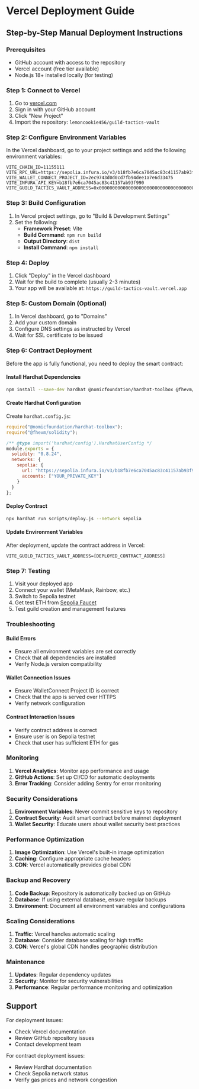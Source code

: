 # Vercel Deployment Guide

## Step-by-Step Manual Deployment Instructions

### Prerequisites
- GitHub account with access to the repository
- Vercel account (free tier available)
- Node.js 18+ installed locally (for testing)

### Step 1: Connect to Vercel

1. Go to [vercel.com](https://vercel.com)
2. Sign in with your GitHub account
3. Click "New Project"
4. Import the repository: `lemoncookie456/guild-tactics-vault`

### Step 2: Configure Environment Variables

In the Vercel dashboard, go to your project settings and add the following environment variables:

```
VITE_CHAIN_ID=11155111
VITE_RPC_URL=https://sepolia.infura.io/v3/b18fb7e6ca7045ac83c41157ab93f990
VITE_WALLET_CONNECT_PROJECT_ID=2ec9743d0d0cd7fb94dee1a7e6d33475
VITE_INFURA_API_KEY=b18fb7e6ca7045ac83c41157ab93f990
VITE_GUILD_TACTICS_VAULT_ADDRESS=0x0000000000000000000000000000000000000000
```

### Step 3: Build Configuration

1. In Vercel project settings, go to "Build & Development Settings"
2. Set the following:
   - **Framework Preset**: Vite
   - **Build Command**: `npm run build`
   - **Output Directory**: `dist`
   - **Install Command**: `npm install`

### Step 4: Deploy

1. Click "Deploy" in the Vercel dashboard
2. Wait for the build to complete (usually 2-3 minutes)
3. Your app will be available at: `https://guild-tactics-vault.vercel.app`

### Step 5: Custom Domain (Optional)

1. In Vercel dashboard, go to "Domains"
2. Add your custom domain
3. Configure DNS settings as instructed by Vercel
4. Wait for SSL certificate to be issued

### Step 6: Contract Deployment

Before the app is fully functional, you need to deploy the smart contract:

#### Install Hardhat Dependencies
```bash
npm install --save-dev hardhat @nomicfoundation/hardhat-toolbox @fhevm/solidity
```

#### Create Hardhat Configuration
Create `hardhat.config.js`:
```javascript
require("@nomicfoundation/hardhat-toolbox");
require("@fhevm/solidity");

/** @type import('hardhat/config').HardhatUserConfig */
module.exports = {
  solidity: "0.8.24",
  networks: {
    sepolia: {
      url: "https://sepolia.infura.io/v3/b18fb7e6ca7045ac83c41157ab93f990",
      accounts: ["YOUR_PRIVATE_KEY"]
    }
  }
};
```

#### Deploy Contract
```bash
npx hardhat run scripts/deploy.js --network sepolia
```

#### Update Environment Variables
After deployment, update the contract address in Vercel:
```
VITE_GUILD_TACTICS_VAULT_ADDRESS=[DEPLOYED_CONTRACT_ADDRESS]
```

### Step 7: Testing

1. Visit your deployed app
2. Connect your wallet (MetaMask, Rainbow, etc.)
3. Switch to Sepolia testnet
4. Get test ETH from [Sepolia Faucet](https://sepoliafaucet.com/)
5. Test guild creation and management features

### Troubleshooting

#### Build Errors
- Ensure all environment variables are set correctly
- Check that all dependencies are installed
- Verify Node.js version compatibility

#### Wallet Connection Issues
- Ensure WalletConnect Project ID is correct
- Check that the app is served over HTTPS
- Verify network configuration

#### Contract Interaction Issues
- Verify contract address is correct
- Ensure user is on Sepolia testnet
- Check that user has sufficient ETH for gas

### Monitoring

1. **Vercel Analytics**: Monitor app performance and usage
2. **GitHub Actions**: Set up CI/CD for automatic deployments
3. **Error Tracking**: Consider adding Sentry for error monitoring

### Security Considerations

1. **Environment Variables**: Never commit sensitive keys to repository
2. **Contract Security**: Audit smart contract before mainnet deployment
3. **Wallet Security**: Educate users about wallet security best practices

### Performance Optimization

1. **Image Optimization**: Use Vercel's built-in image optimization
2. **Caching**: Configure appropriate cache headers
3. **CDN**: Vercel automatically provides global CDN

### Backup and Recovery

1. **Code Backup**: Repository is automatically backed up on GitHub
2. **Database**: If using external database, ensure regular backups
3. **Environment**: Document all environment variables and configurations

### Scaling Considerations

1. **Traffic**: Vercel handles automatic scaling
2. **Database**: Consider database scaling for high traffic
3. **CDN**: Vercel's global CDN handles geographic distribution

### Maintenance

1. **Updates**: Regular dependency updates
2. **Security**: Monitor for security vulnerabilities
3. **Performance**: Regular performance monitoring and optimization

## Support

For deployment issues:
- Check Vercel documentation
- Review GitHub repository issues
- Contact development team

For contract deployment issues:
- Review Hardhat documentation
- Check Sepolia network status
- Verify gas prices and network congestion

